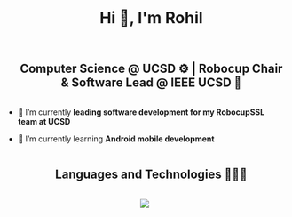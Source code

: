<div id="user-content-toc">
  <ul align="center">
    <h1 style="display: inline-block">Hi 👋, I'm Rohil</h1>
  </ul>
</div>

<div id="user-content-toc">
  <ul align="center">
    <summary><h2 style="display: inline-block">Computer Science @ UCSD ⚙️ | Robocup Chair & Software Lead @ IEEE UCSD 🤖</h2></summary>
  </ul>
</div>

- 🔭 I’m currently **leading software development for my RobocupSSL team at UCSD**

- 🌱 I’m currently learning **Android mobile development**

<div id="user-content-toc">
  <ul align="center">
    <summary><h2 style="display: inline-block">Languages and Technologies 👨🏽‍💻</h2></summary>
  </ul>
</div>

<p align="center">
  <a href="https://skillicons.dev">
    <img src="https://skillicons.dev/icons?i=c,cpp,css,github,html,idea,java,js,linux,mysql,py,react,ts,vscode&perline=14" />
  </a>
</p>
